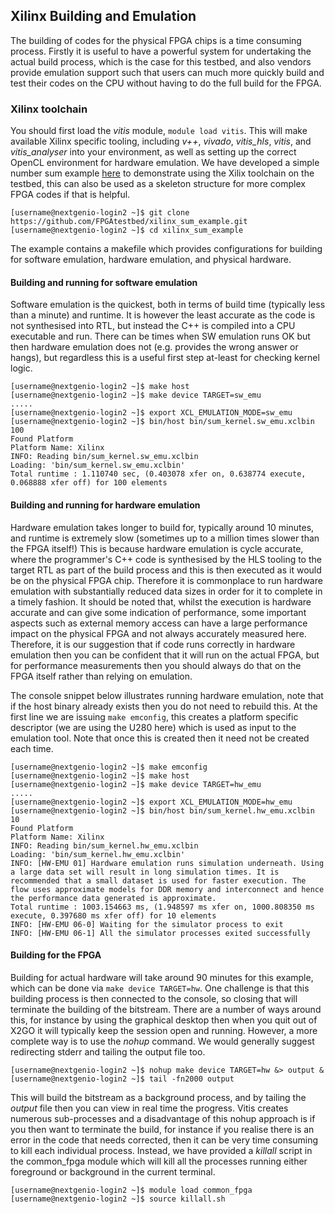## Xilinx Building and Emulation

The building of codes for the physical FPGA chips is a time consuming process. Firstly it is useful to have a powerful system for undertaking the actual build process, which is the case for this testbed, and also vendors provide emulation support such that users can much more quickly build and test their codes on the CPU without having to do the full build for the FPGA.

### Xilinx toolchain

You should first load the _vitis_ module, `module load vitis`. This will make available Xilinx specific tooling, including _v++_, _vivado_, _vitis_hls_, _vitis_, and _vitis_analyser_ into your environment, as well as setting up the correct OpenCL environment for hardware emulation. We have developed a simple number sum example [here](https://github.com/FPGAtestbed/xilinx_sum_example) to demonstrate using the Xilix toolchain on the testbed, this can also be used as a skeleton structure for more complex FPGA codes if that is helpful.

```console
[username@nextgenio-login2 ~]$ git clone https://github.com/FPGAtestbed/xilinx_sum_example.git
[username@nextgenio-login2 ~]$ cd xilinx_sum_example
```

The example contains a makefile which provides configurations for building for software emulation, hardware emulation, and physical hardware. 

#### Building and running for software emulation

Software emulation is the quickest, both in terms of build time (typically less than a minute) and runtime. It is however the least accurate as the code is not synthesised into RTL, but instead the C++ is compiled into a CPU executable and run. There can be times when SW emulation runs OK but then hardware emulation does not (e.g. provides the wrong answer or hangs), but regardless this is a useful first step at-least for checking kernel logic.

```console
[username@nextgenio-login2 ~]$ make host
[username@nextgenio-login2 ~]$ make device TARGET=sw_emu 
.....
[username@nextgenio-login2 ~]$ export XCL_EMULATION_MODE=sw_emu
[username@nextgenio-login2 ~]$ bin/host bin/sum_kernel.sw_emu.xclbin 100
Found Platform
Platform Name: Xilinx
INFO: Reading bin/sum_kernel.sw_emu.xclbin
Loading: 'bin/sum_kernel.sw_emu.xclbin'
Total runtime : 1.110740 sec, (0.403078 xfer on, 0.638774 execute, 0.068888 xfer off) for 100 elements
```

#### Building and running for hardware emulation

Hardware emulation takes longer to build for, typically around 10 minutes, and runtime is extremely slow (sometimes up to a million times slower than the FPGA itself!) This is because hardware emulation is cycle accurate, where the programmer's C++ code is synthesised by the HLS tooling to the target RTL as part of the build process and this is then executed as it would be on the physical FPGA chip. Therefore it is commonplace to run hardware emulation with substantially reduced data sizes in order for it to complete in a timely fashion. It should be noted that, whilst the execution is hardware accurate and can give some indication of performance, some important aspects such as external memory access can have a large performance impact on the physical FPGA and not always accurately measured here. Therefore, it is our suggestion that if code runs correctly in hardware emulation then you can be confident that it will run on the actual FPGA, but for performance measurements then you should always do that on the FPGA itself rather than relying on emulation. 

The console snippet below illustrates running hardware emulation, note that if the host binary already exists then you do not need to rebuild this. At the first line we are issuing `make emconfig`, this creates a platform specific descriptor (we are using the U280 here) which is used as input to the emulation tool. Note that once this is created then it need not be created each time.

```console
[username@nextgenio-login2 ~]$ make emconfig
[username@nextgenio-login2 ~]$ make host
[username@nextgenio-login2 ~]$ make device TARGET=hw_emu 
.....
[username@nextgenio-login2 ~]$ export XCL_EMULATION_MODE=hw_emu
[username@nextgenio-login2 ~]$ bin/host bin/sum_kernel.hw_emu.xclbin 10
Found Platform
Platform Name: Xilinx
INFO: Reading bin/sum_kernel.hw_emu.xclbin
Loading: 'bin/sum_kernel.hw_emu.xclbin'
INFO: [HW-EMU 01] Hardware emulation runs simulation underneath. Using a large data set will result in long simulation times. It is recommended that a small dataset is used for faster execution. The flow uses approximate models for DDR memory and interconnect and hence the performance data generated is approximate.
Total runtime : 1003.154663 ms, (1.948597 ms xfer on, 1000.808350 ms execute, 0.397680 ms xfer off) for 10 elements
INFO: [HW-EMU 06-0] Waiting for the simulator process to exit
INFO: [HW-EMU 06-1] All the simulator processes exited successfully
```

#### Building for the FPGA

Building for actual hardware will take around 90 minutes for this example, which can be done via `make device TARGET=hw`. One challenge is that this building process is then connected to the console, so closing that will terminate the building of the bitstream. There are a number of ways around this, for instance by using the graphical desktop then when you quit out of X2GO it will typically keep the session open and running. However, a more complete way is to use the _nohup_ command. We would generally suggest redirecting stderr and tailing the output file too.

```console
[username@nextgenio-login2 ~]$ nohup make device TARGET=hw &> output &
[username@nextgenio-login2 ~]$ tail -fn2000 output
```

This will build the bitstream as a background process, and by tailing the _output_ file then you can view in real time the progress. Vitis creates numerous sub-processes and a disadvantage of this nohup approach is if you then want to terminate the build, for instance if you realise there is an error in the code that needs corrected, then it can be very time consuming to kill each individual process. Instead, we have provided a _killall_ script in the common_fpga module which will kill all the processes running either foreground or background in the current terminal.

```console
[username@nextgenio-login2 ~]$ module load common_fpga
[username@nextgenio-login2 ~]$ source killall.sh
```
